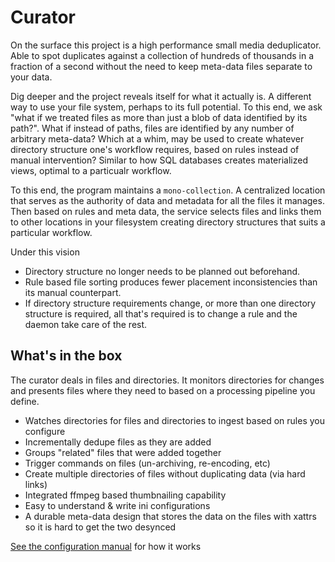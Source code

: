 # Curator

On the surface this project is a high performance small media deduplicator. Able to spot duplicates against a collection of hundreds of thousands in a fraction of a second without the need to keep meta-data files separate to your data.

Dig deeper and the project reveals itself for what it actually is. A different way to use your file system, perhaps to its full potential. To this end, we ask "what if we treated files as more than just a blob of data identified by its path?". What if instead of paths, files are identified by any number of arbitrary meta-data? Which at a whim, may be used to create whatever directory structure one's workflow requires, based on rules instead of manual intervention? Similar to how SQL databases creates materialized views, optimal to a particualr workflow.

To this end, the program maintains a `mono-collection`. A centralized location that serves as the authority of data and metadata for all the files it manages. Then based on rules and meta data, the service selects files and links them to other locations in your filesystem creating directory structures that suits a particular workflow.

Under this vision
* Directory structure no longer needs to be planned out beforehand.
* Rule based file sorting produces fewer placement inconsistencies than its manual counterpart.
* If directory structure requirements change, or more than one directory structure is required, all that's required is to change a rule and the daemon take care of the rest.

## What's in the box

The curator deals in files and directories. It monitors directories for changes and presents files where they need to based on a processing pipeline you define.

* Watches directories for files and directories to ingest based on rules you configure
* Incrementally dedupe files as they are added
* Groups "related" files that were added together
* Trigger commands on files (un-archiving, re-encoding, etc)
* Create multiple directories of files without duplicating data (via hard links)
* Integrated ffmpeg based thumbnailing capability
* Easy to understand & write ini configurations
* A durable meta-data design that stores the data on the files with xattrs so it is hard to get the two desynced

[See the configuration manual](https://github.com/unreadablewxy/fs-curator/wiki) for how it works
